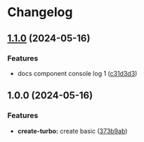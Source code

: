 # Changelog

## [1.1.0](https://github.com/lyhlg/release-please-turbo/compare/docs-1.0.0...docs@1.1.0) (2024-05-16)


### Features

* docs component console log 1 ([c31d3d3](https://github.com/lyhlg/release-please-turbo/commit/c31d3d3400a614f0e685a67ce280a6536505c9ab))

## 1.0.0 (2024-05-16)


### Features

* **create-turbo:** create basic ([373b9ab](https://github.com/lyhlg/release-please-turbo/commit/373b9abf70f230819cf4e541af7cd3d3cc3de721))
